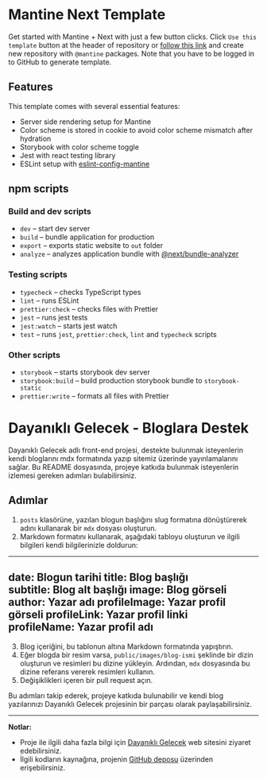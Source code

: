 # Mantine Next Template

Get started with Mantine + Next with just a few button clicks.
Click `Use this template` button at the header of repository or [follow this link](https://github.com/mantinedev/mantine-next-template/generate) and
create new repository with `@mantine` packages. Note that you have to be logged in to GitHub to generate template.

## Features

This template comes with several essential features:

- Server side rendering setup for Mantine
- Color scheme is stored in cookie to avoid color scheme mismatch after hydration
- Storybook with color scheme toggle
- Jest with react testing library
- ESLint setup with [eslint-config-mantine](https://github.com/mantinedev/eslint-config-mantine)

## npm scripts

### Build and dev scripts

- `dev` – start dev server
- `build` – bundle application for production
- `export` – exports static website to `out` folder
- `analyze` – analyzes application bundle with [@next/bundle-analyzer](https://www.npmjs.com/package/@next/bundle-analyzer)

### Testing scripts

- `typecheck` – checks TypeScript types
- `lint` – runs ESLint
- `prettier:check` – checks files with Prettier
- `jest` – runs jest tests
- `jest:watch` – starts jest watch
- `test` – runs `jest`, `prettier:check`, `lint` and `typecheck` scripts

### Other scripts

- `storybook` – starts storybook dev server
- `storybook:build` – build production storybook bundle to `storybook-static`
- `prettier:write` – formats all files with Prettier


# Dayanıklı Gelecek - Bloglara Destek

Dayanıklı Gelecek adlı front-end projesi, destekte bulunmak isteyenlerin kendi bloglarını mdx formatında yazıp sitemiz üzerinde yayınlamalarını sağlar. Bu README dosyasında, projeye katkıda bulunmak isteyenlerin izlemesi gereken adımları bulabilirsiniz.

## Adımlar

1. `posts` klasörüne, yazılan blogun başlığını slug formatına dönüştürerek adını kullanarak bir `mdx` dosyası oluşturun.
2. Markdown formatını kullanarak, aşağıdaki tabloyu oluşturun ve ilgili bilgileri kendi bilgilerinizle doldurun:
   
---
date: Blogun tarihi 
title:  Blog başlığı          
subtitle: Blog alt başlığı 
image: Blog görseli  
author: Yazar adı 
profileImage: Yazar profil görseli
profileLink: Yazar profil linki  
profileName: Yazar profil adı  
---

3. Blog içeriğini, bu tablonun altına Markdown formatında yapıştırın.
4. Eğer blogda bir resim varsa, `public/images/blog-ismi` şeklinde bir dizin oluşturun ve resimleri bu dizine yükleyin. Ardından, `mdx` dosyasında bu dizine referans vererek resimleri kullanın.
5. Değişiklikleri içeren bir pull request açın.

Bu adımları takip ederek, projeye katkıda bulunabilir ve kendi blog yazılarınızı Dayanıklı Gelecek projesinin bir parçası olarak paylaşabilirsiniz.

---

**Notlar:**

- Proje ile ilgili daha fazla bilgi için [Dayanıklı Gelecek](https://www.dayanikligelecek.com) web sitesini ziyaret edebilirsiniz.
- İlgili kodların kaynağına, projenin [GitHub deposu](https://github.com/sedatkimki/dayanikli-gelecek) üzerinden erişebilirsiniz.
